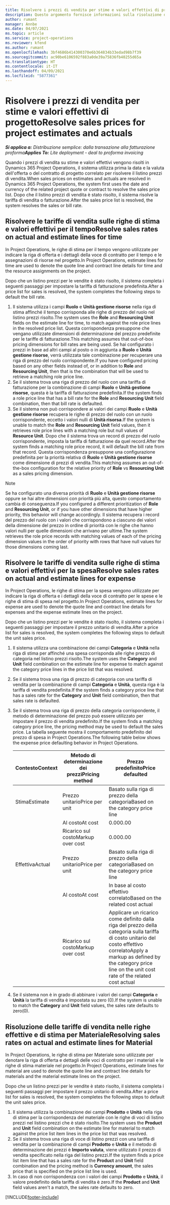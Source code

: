 ```yaml
---
title: Risolvere i prezzi di vendita per stime e valori effettivi di progetto
description: Questo argomento fornisce informazioni sulla risoluzione dei prezzi di vendita nei valori effettivi e nelle stime di progetto.
author: rumant
manager: Annbe
ms.date: 04/07/2021
ms.topic: article
ms.service: project-operations
ms.reviewer: kfend
ms.author: rumant
ms.openlocfilehash: 3bf4686b414300370e6b364834b33edad98b7f39
ms.sourcegitcommit: ac90be6106592f883a0de39a75836fb40255d65a
ms.translationtype: HT
ms.contentlocale: it-IT
ms.lasthandoff: 04/09/2021
ms.locfileid: "5877361"
---
```

# <a name="resolve-sales-prices-for-project-estimates-and-actuals"></a><span data-ttu-id="d3be6-103">Risolvere i prezzi di vendita per stime e valori effettivi di progetto</span><span class="sxs-lookup"><span data-stu-id="d3be6-103">Resolve sales prices for project estimates and actuals</span></span>

<span data-ttu-id="d3be6-104">_**Si applica a:** Distribuzione semplice: dalla transazione alla fatturazione proforma_</span><span class="sxs-lookup"><span data-stu-id="d3be6-104">_**Applies To:** Lite deployment - deal to proforma invoicing_</span></span>

<span data-ttu-id="d3be6-105">Quando i prezzi di vendita su stime e valori effettivi vengono risolti in Dynamics 365 Project Operations, il sistema utilizza prima la data e la valuta dell'offerta o del contratto di progetto correlato per risolvere il listino prezzi di vendita.</span><span class="sxs-lookup"><span data-stu-id="d3be6-105">When sales prices on estimates and actuals are resolved in Dynamics 365 Project Operations, the system first uses the date and currency of the related project quote or contract to resolve the sales price list.</span></span> <span data-ttu-id="d3be6-106">Dopo che il listino prezzi di vendita è stato risolto, il sistema risolve la tariffa di vendita o fatturazione.</span><span class="sxs-lookup"><span data-stu-id="d3be6-106">After the sales price list is resolved, the system resolves the sales or bill rate.</span></span>

## <a name="resolve-sales-rates-on-actual-and-estimate-lines-for-time"></a><span data-ttu-id="d3be6-107">Risolvere le tariffe di vendita sulle righe di stima e valori effettivi per il tempo</span><span class="sxs-lookup"><span data-stu-id="d3be6-107">Resolve sales rates on actual and estimate lines for time</span></span>

<span data-ttu-id="d3be6-108">In Project Operations, le righe di stima per il tempo vengono utilizzate per indicare la riga di offerta e i dettagli della voce di contratto per il tempo e le assegnazioni di risorse nel progetto.</span><span class="sxs-lookup"><span data-stu-id="d3be6-108">In Project Operations, estimate lines for time are used to denote the quote line and contract line details for time and the resource assignments on the project.</span></span>

<span data-ttu-id="d3be6-109">Dopo che un listino prezzi per le vendite è stato risolto, il sistema completa i seguenti passaggi per impostare la tariffa di fatturazione predefinita.</span><span class="sxs-lookup"><span data-stu-id="d3be6-109">After a price list for sales is resolved, the system completes the following steps to default the bill rate.</span></span>

1. <span data-ttu-id="d3be6-110">Il sistema utilizza i campi **Ruolo** e **Unità gestione risorse** nella riga di stima affinché il tempo corrisponda alle righe di prezzo del ruolo nel listino prezzi risolto.</span><span class="sxs-lookup"><span data-stu-id="d3be6-110">The system uses the **Role** and **Resourcing Unit** fields on the estimate line for time, to match against the role price lines in the resolved price list.</span></span> <span data-ttu-id="d3be6-111">Questa corrispondenza presuppone che vengano utilizzate dimensioni di determinazione del prezzo predefinite per le tariffe di fatturazione.</span><span class="sxs-lookup"><span data-stu-id="d3be6-111">This matching assumes that out-of-box pricing dimensions for bill rates are being used.</span></span> <span data-ttu-id="d3be6-112">Se hai configurato i prezzi in base ad altri campi al posto o in aggiunta a **Ruolo** e **Unità gestione risorse**, verrà utilizzata tale combinazione per recuperare una riga di prezzo del ruolo corrispondente.</span><span class="sxs-lookup"><span data-stu-id="d3be6-112">If you have configured pricing based on any other fields instead of, or in addition to **Role** and **Resourcing Unit**, then that is the combination that will be used to retrieve a matching role price line.</span></span>
2. <span data-ttu-id="d3be6-113">Se il sistema trova una riga di prezzo del ruolo con una tariffa di fatturazione per la combinazione di campi **Ruolo** e **Unità gestione risorse**, questa è la tariffa di fatturazione predefinita.</span><span class="sxs-lookup"><span data-stu-id="d3be6-113">If the system finds a role price line that has a bill rate for the **Role** and **Resourcing Unit** field combination, then that bill rate is defaulted.</span></span>
3. <span data-ttu-id="d3be6-114">Se il sistema non può corrispondere ai valori dei campi **Ruolo** e **Unità gestione risorse** recupera le righe di prezzo del ruolo con un ruolo corrispondente, eccetto i valori nulli di **Unità risorsa**.</span><span class="sxs-lookup"><span data-stu-id="d3be6-114">If the system is unable to match the **Role** and **Resourcing Unit** field values, then it retrieves role price lines with a matching role but null values of **Resource Unit**.</span></span> <span data-ttu-id="d3be6-115">Dopo che il sistema trova un record di prezzo del ruolo corrispondente, imposta la tariffa di fatturazione da quel record.</span><span class="sxs-lookup"><span data-stu-id="d3be6-115">After the system finds a matching role price record, it will default the bill rate from that record.</span></span> <span data-ttu-id="d3be6-116">Questa corrispondenza presuppone una configurazione predefinita per la priorità relativa di **Ruolo** e **Unità gestione risorse** come dimensione di prezzi di vendita.</span><span class="sxs-lookup"><span data-stu-id="d3be6-116">This matching assumes an out-of-the-box configuration for the relative priority of **Role** vs **Resourcing Unit** as a sales pricing dimension.</span></span>

> [!NOTE]
> <span data-ttu-id="d3be6-117">Se ha configurato una diversa priorità di **Ruolo** e **Unità gestione risorse** oppure se hai altre dimensioni con priorità più alta, questo comportamento cambia di conseguenza.</span><span class="sxs-lookup"><span data-stu-id="d3be6-117">If you configured a different prioritization of **Role** and **Resourcing Unit**, or if you have other dimensions that have higher priority, this behavior will change accordingly.</span></span> <span data-ttu-id="d3be6-118">Il sistema recupera i record del prezzo del ruolo con i valori che corrispondono a ciascuno dei valori della dimensione del prezzo in ordine di priorità con le righe che hanno valori nulli per quelle dimensioni che arrivano per ultime.</span><span class="sxs-lookup"><span data-stu-id="d3be6-118">The system retrieves the role price records with matching values of each of the pricing dimension values in the order of priority with rows that have null values for those dimensions coming last.</span></span>

## <a name="resolve-sales-rates-on-actual-and-estimate-lines-for-expense"></a><span data-ttu-id="d3be6-119">Risolvere le tariffe di vendita sulle righe di stima e valori effettivi per la spesa</span><span class="sxs-lookup"><span data-stu-id="d3be6-119">Resolve sales rates on actual and estimate lines for expense</span></span>

<span data-ttu-id="d3be6-120">In Project Operations, le righe di stima per la spesa vengono utilizzate per indicare la riga di offerta e i dettagli della voce di contratto per le spese e le righe di stima di spesa nel progetto.</span><span class="sxs-lookup"><span data-stu-id="d3be6-120">In Project Operations, estimate lines for expense are used to denote the quote line and contract line details for expenses and the expense estimate lines on the project.</span></span>

<span data-ttu-id="d3be6-121">Dopo che un listino prezzi per le vendite è stato risolto, il sistema completa i seguenti passaggi per impostare il prezzo unitario di vendita.</span><span class="sxs-lookup"><span data-stu-id="d3be6-121">After a price list for sales is resolved, the system completes the following steps to default the unit sales price.</span></span>

1. <span data-ttu-id="d3be6-122">Il sistema utilizza una combinazione dei campi **Categoria** e **Unità** nella riga di stima per affinché una spesa corrisponda alle righe prezzo di categoria nel listino prezzi risolto.</span><span class="sxs-lookup"><span data-stu-id="d3be6-122">The system uses the **Category** and **Unit** field combination on the estimate line for expense to match against the category price lines in the price list that was resolved.</span></span>
2. <span data-ttu-id="d3be6-123">Se il sistema trova una riga di prezzo di categoria con una tariffa di vendita per la combinazione di campi **Categoria** e **Unità**, questa riga è la tariffa di vendita predefinita.</span><span class="sxs-lookup"><span data-stu-id="d3be6-123">If the system finds a category price line that has a sales rate for the **Category** and **Unit** field combination, then that sales rate is defaulted.</span></span>
3. <span data-ttu-id="d3be6-124">Se il sistema trova una riga di prezzo della categoria corrispondente, il metodo di determinazione del prezzo può essere utilizzato per impostare il prezzo di vendita predefinito.</span><span class="sxs-lookup"><span data-stu-id="d3be6-124">If the system finds a matching category price line, the pricing method may be used to default the sales price.</span></span> <span data-ttu-id="d3be6-125">La tabella seguente mostra il comportamento predefinito del prezzo di spesa in Project Operations.</span><span class="sxs-lookup"><span data-stu-id="d3be6-125">The following table below shows the expense price defaulting behavior in Project Operations.</span></span>

    | <span data-ttu-id="d3be6-126">Contesto</span><span class="sxs-lookup"><span data-stu-id="d3be6-126">Context</span></span> | <span data-ttu-id="d3be6-127">Metodo di determinazione dei prezzi</span><span class="sxs-lookup"><span data-stu-id="d3be6-127">Pricing method</span></span> | <span data-ttu-id="d3be6-128">Prezzo predefinito</span><span class="sxs-lookup"><span data-stu-id="d3be6-128">Price defaulted</span></span> |
    | --- | --- | --- |
    | <span data-ttu-id="d3be6-129">Stima</span><span class="sxs-lookup"><span data-stu-id="d3be6-129">Estimate</span></span> | <span data-ttu-id="d3be6-130">Prezzo unitario</span><span class="sxs-lookup"><span data-stu-id="d3be6-130">Price per unit</span></span> | <span data-ttu-id="d3be6-131">Basato sulla riga di prezzo della categoria</span><span class="sxs-lookup"><span data-stu-id="d3be6-131">Based on the category price line</span></span> |
    | &nbsp; | <span data-ttu-id="d3be6-132">Al costo</span><span class="sxs-lookup"><span data-stu-id="d3be6-132">At cost</span></span> | <span data-ttu-id="d3be6-133">0.00</span><span class="sxs-lookup"><span data-stu-id="d3be6-133">0.00</span></span> |
    | &nbsp; | <span data-ttu-id="d3be6-134">Ricarico sul costo</span><span class="sxs-lookup"><span data-stu-id="d3be6-134">Markup over cost</span></span> | <span data-ttu-id="d3be6-135">0.00</span><span class="sxs-lookup"><span data-stu-id="d3be6-135">0.00</span></span> |
    | <span data-ttu-id="d3be6-136">Effettiva</span><span class="sxs-lookup"><span data-stu-id="d3be6-136">Actual</span></span> | <span data-ttu-id="d3be6-137">Prezzo unitario</span><span class="sxs-lookup"><span data-stu-id="d3be6-137">Price per unit</span></span> | <span data-ttu-id="d3be6-138">Basato sulla riga di prezzo della categoria</span><span class="sxs-lookup"><span data-stu-id="d3be6-138">Based on the category price line</span></span> |
    | &nbsp; | <span data-ttu-id="d3be6-139">Al costo</span><span class="sxs-lookup"><span data-stu-id="d3be6-139">At cost</span></span> | <span data-ttu-id="d3be6-140">In base al costo effettivo correlato</span><span class="sxs-lookup"><span data-stu-id="d3be6-140">Based on the related cost actual</span></span> |
    | &nbsp; | <span data-ttu-id="d3be6-141">Ricarico sul costo</span><span class="sxs-lookup"><span data-stu-id="d3be6-141">Markup over cost</span></span> | <span data-ttu-id="d3be6-142">Applicare un ricarico come definito dalla riga del prezzo della categoria sulla tariffa di costo unitario del costo effettivo correlato</span><span class="sxs-lookup"><span data-stu-id="d3be6-142">Apply a markup as defined by the category price line on the unit cost rate of the related cost actual</span></span> |

4. <span data-ttu-id="d3be6-143">Se il sistema non è in grado di abbinare i valori dei campi **Categoria** e **Unità** la tariffa di vendita è impostata su zero (0).</span><span class="sxs-lookup"><span data-stu-id="d3be6-143">If the system is unable to match the **Category** and **Unit** field values, the sales rate defaults to zero(0).</span></span>

## <a name="resolving-sales-rates-on-actual-and-estimate-lines-for-material"></a><span data-ttu-id="d3be6-144">Risoluzione delle tariffe di vendita nelle righe effettive e di stima per Materiale</span><span class="sxs-lookup"><span data-stu-id="d3be6-144">Resolving sales rates on actual and estimate lines for Material</span></span>

<span data-ttu-id="d3be6-145">In Project Operations, le righe di stima per Materiale sono utilizzate per denotare la riga di offerta e dettagli delle voci di contratto per i materiali e le righe di stima materiale nel progetto.</span><span class="sxs-lookup"><span data-stu-id="d3be6-145">In Project Operations, estimate lines for material are used to denote the quote line and contract line details for materials and the material estimate lines on the project.</span></span>

<span data-ttu-id="d3be6-146">Dopo che un listino prezzi per le vendite è stato risolto, il sistema completa i seguenti passaggi per impostare il prezzo unitario di vendita.</span><span class="sxs-lookup"><span data-stu-id="d3be6-146">After a price list for sales is resolved, the system completes the following steps to default the unit sales price.</span></span>

1. <span data-ttu-id="d3be6-147">Il sistema utilizza la combinazione dei campi **Prodotto** e **Unità** nella riga di stima per la corrispondenza del materiale con le righe di voci di listino prezzi nel listino prezzi che è stato risolto.</span><span class="sxs-lookup"><span data-stu-id="d3be6-147">The system uses the **Product** and **Unit** field combination on the estimate line for material to match against the price list item lines in the price list that was resolved.</span></span>
2. <span data-ttu-id="d3be6-148">Se il sistema trova una riga di voce di listino prezzi con una tariffa di vendita per la combinazione di campi **Prodotto** e **Unità** e il metodo di determinazione dei prezzi è **Importo valuta**, viene utilizzato il prezzo di vendita specificato nella riga del listino prezzi.</span><span class="sxs-lookup"><span data-stu-id="d3be6-148">If the system finds a price list item line that has a sales rate for the **Product** and **Unit** field combination and the pricing method is **Currency amount**, the sales price that is specified on the price list line is used.</span></span>
3. <span data-ttu-id="d3be6-149">In caso di non corrispondenza con i valori dei campi **Prodotto** e **Unità**, il valore predefinito della tariffa di vendita è zero.</span><span class="sxs-lookup"><span data-stu-id="d3be6-149">If the **Product** and **Unit** field values aren't a match, the sales rate defaults to zero.</span></span>

[!INCLUDE[footer-include](../../includes/footer-banner.md)]
